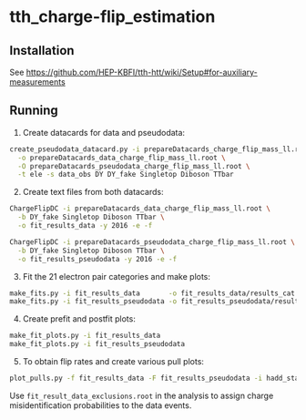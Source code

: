 # tth_charge-flip_estimation

## Installation
See https://github.com/HEP-KBFI/tth-htt/wiki/Setup#for-auxiliary-measurements

## Running

1. Create datacards for data and pseudodata:
```bash
create_pseudodata_datacard.py -i prepareDatacards_charge_flip_mass_ll.root \
  -o prepareDatacards_data_charge_flip_mass_ll.root \
  -O prepareDatacards_pseudodata_charge_flip_mass_ll.root \
  -t ele -s data_obs DY DY_fake Singletop Diboson TTbar
```
2. Create text files from both datacards:
```bash
ChargeFlipDC -i prepareDatacards_data_charge_flip_mass_ll.root \
  -b DY_fake Singletop Diboson TTbar \
  -o fit_results_data -y 2016 -e -f

ChargeFlipDC -i prepareDatacards_pseudodata_charge_flip_mass_ll.root \
  -b DY_fake Singletop Diboson TTbar \
  -o fit_results_pseudodata -y 2016 -e -f
```
3. Fit the 21 electron pair categories and make plots:
```bash
make_fits.py -i fit_results_data       -o fit_results_data/results_cat.txt
make_fits.py -i fit_results_pseudodata -o fit_results_pseudodata/results_cat.txt
```
4. Create prefit and postfit plots:
```bash
make_fit_plots.py -i fit_results_data
make_fit_plots.py -i fit_results_pseudodata
```
5. To obtain flip rates and create various pull plots:
```bash
plot_pulls.py -f fit_results_data -F fit_results_pseudodata -i hadd_stage2_Tight.root -o $PWD -l
```

Use `fit_result_data_exclusions.root` in the analysis to assign charge misidentification probabilities to the data events.
